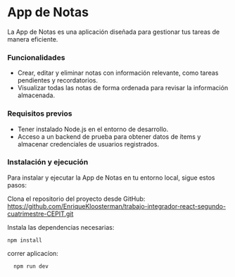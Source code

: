 # App de Notas

La App de Notas es una aplicación diseñada para gestionar tus tareas de manera eficiente. 

### Funcionalidades

- Crear, editar y eliminar notas con información relevante, como tareas pendientes y recordatorios.
- Visualizar todas las notas de forma ordenada para revisar la información almacenada.

### Requisitos previos
- Tener instalado Node.js en el entorno de desarrollo.
- Acceso a un backend de prueba para obtener datos de ítems y almacenar credenciales de usuarios registrados.

### Instalación y ejecución

Para instalar y ejecutar la App de Notas en tu entorno local, sigue estos pasos:

Clona el repositorio del proyecto desde GitHub:
https://github.com/EnriqueKloosterman/trabajo-integrador-react-segundo-cuatrimestre-CEPIT.git

Instala las dependencias necesarias:

   ```
   npm install
   ```
 
correr aplicacíon:
 ```
   npm run dev
   ```
 
